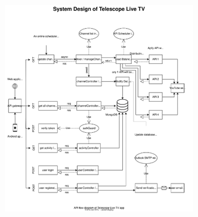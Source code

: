 ![Example SVG](https://github.com/AnupamAkib/Telescope-LiveTV-backend-NodeJS-Docker/raw/main/System_Flow.svg)
